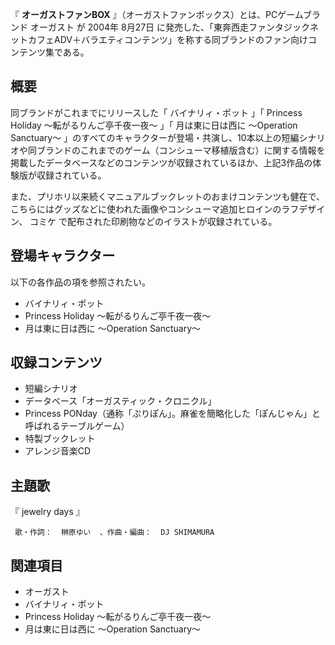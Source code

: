 『 **オーガストファンBOX** 』（オーガストファンボックス）とは、PCゲームブランド  オーガスト  が  2004年  8月27日
に発売した、「東奔西走ファンタジックネットカフェADV＋バラエティコンテンツ」を称する同ブランドのファン向けコンテンツ集である。

##  概要  

同ブランドがこれまでにリリースした「  バイナリィ・ポット  」「  Princess Holiday 〜転がるりんご亭千夜一夜〜  」「
月は東に日は西に 〜Operation Sanctuary〜
」のすべてのキャラクターが登場・共演し、10本以上の短編シナリオや同ブランドのこれまでのゲーム（コンシューマ移植版含む）に関する情報を掲載したデータベースなどのコンテンツが収録されているほか、上記3作品の体験版が収録されている。

また、プリホリ以来続くマニュアルブックレットのおまけコンテンツも健在で、こちらにはグッズなどに使われた画像やコンシューマ追加ヒロインのラフデザイン、
コミケ  で配布された印刷物などのイラストが収録されている。

##  登場キャラクター  

以下の各作品の項を参照されたい。

  * バイナリィ・ポット 
  * Princess Holiday 〜転がるりんご亭千夜一夜〜 
  * 月は東に日は西に 〜Operation Sanctuary〜 

##  収録コンテンツ  

  * 短編シナリオ 
  * データベース「オーガスティック・クロニクル」 
  * Princess PONday（通称「ぷりぽん」。麻雀を簡略化した「ぽんじゃん」と呼ばれるテーブルゲーム） 
  * 特製ブックレット 
  * アレンジ音楽CD 

##  主題歌  

『  jewelry days  』

     歌・作詞：  榊原ゆい  、作曲・編曲：  DJ SHIMAMURA 

##  関連項目  

  * オーガスト 
  * バイナリィ・ポット 
  * Princess Holiday 〜転がるりんご亭千夜一夜〜 
  * 月は東に日は西に 〜Operation Sanctuary〜 

